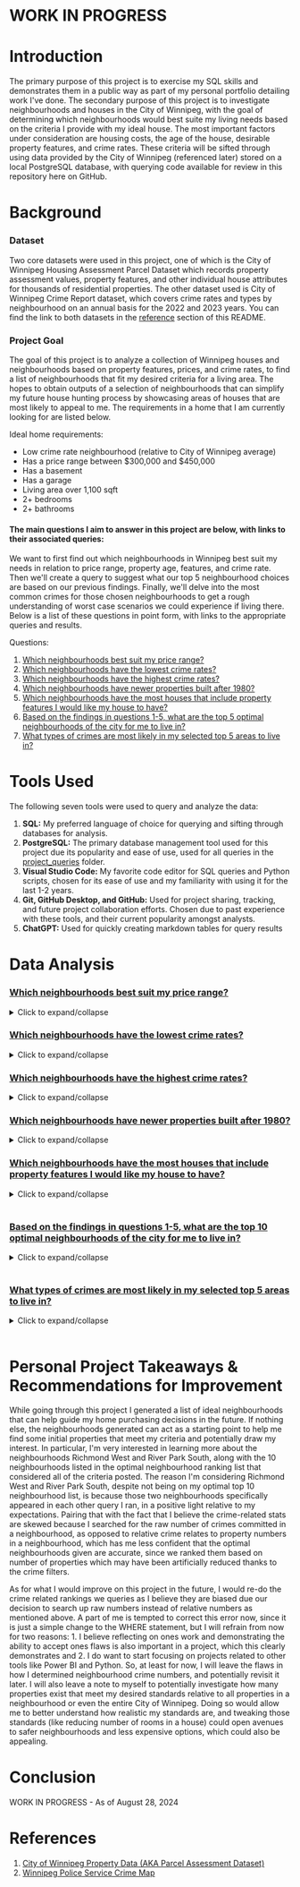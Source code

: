 # WORK IN PROGRESS


# Introduction

The primary purpose of this project is to exercise my SQL skills and demonstrates them in a public way as part of my personal portfolio detailing work I've done.  The secondary purpose of this project is to investigate neighbourhoods and houses in the City of Winnipeg, with the goal of determining which neighbourhoods would best suite my living needs based on the criteria I provide with my ideal house.  The most important factors under consideration are housing costs, the age of the house, desirable property features, and crime rates.  These criteria will be sifted through using data provided by the City of Winnipeg (referenced later) stored on a local PostgreSQL database, with querying code available for review in this repository here on GitHub.


# Background

### Dataset
Two core datasets were used in this project, one of which is the City of Winnipeg Housing Assessment Parcel Dataset which records property assessment values, property features, and other individual house attributes for thousands of residential properties. The other dataset used is City of Winnipeg Crime Report dataset, which covers crime rates and types by neighbourhood on an annual basis for the 2022 and 2023 years.  You can find the link to both datasets in the [reference](#references) section of this README.

### Project Goal
The goal of this project is to analyze a collection of Winnipeg houses and neighbourhoods based on property features, prices, and crime rates, to find a list of neighbourhoods that fit my desired criteria for a living area.  The hopes to obtain outputs of a selection of neighbourhoods that can simplify my future house hunting process by showcasing areas of houses that are most likely to appeal to me.  The requirements in a home that I am currently looking for are listed below.

Ideal home requirements:
- Low crime rate neighbourhood (relative to City of Winnipeg average)
- Has a price range between $300,000 and $450,000
- Has a basement
- Has a garage
- Living area over 1,100 sqft
- 2+ bedrooms
- 2+ bathrooms

#### The main questions I aim to answer in this project are below, with links to their associated queries:
We want to first find out which neighbourhoods in Winnipeg best suit my needs in relation to price range, property age, features, and crime rate.  Then we'll create a query to suggest what our top 5 neighbourhood choices are based on our previous findings.  Finally, we'll delve into the most common crimes for those chosen neighbourhoods to get a rough understanding of worst case scenarios we could experience if living there.  Below is a list of these questions in point form, with links to the appropriate queries and results.

Questions:
1. [Which neighbourhoods best suit my price range?](/project_queries/Analysis%20Queries/q1_price_range.sql)
2. [Which neighbourhoods have the lowest crime rates?](/project_queries/Analysis%20Queries/q2_least_crime.sql)
3. [Which neighbourhoods have the highest crime rates?](/project_queries/Analysis%20Queries/q3_most_crime.sql)
4. [Which neighbourhoods have newer properties built after 1980?](/project_queries/Analysis%20Queries/q4_newer_houses.sql)
5. [Which neighbourhoods have the most houses that include property features I would like my house to have?](/project_queries/Analysis%20Queries/q5_desired_features.sql)
6. [Based on the findings in questions 1-5, what are the top 5 optimal neighbourhoods of the city for me to live in?](/project_queries/Analysis%20Queries/q6_optimal_neighbourhoods.sql)
7. [What types of crimes are most likely in my selected top 5 areas to live in?](/project_queries/Analysis%20Queries/q7_crime_types_optimal_neighbourhoods.sql)

# Tools Used
The following seven tools were used to query and analyze the data:<br>

1. **SQL:** My preferred language of choice for querying and sifting through databases for analysis.
2. **PostgreSQL:** The primary database management tool used for this project due its popularity and ease of use, used for all queries in the  [project_queries](/project_queries/) folder.
3. **Visual Studio Code:** My favorite code editor for SQL queries and Python scripts, chosen for its ease of use and my familiarity with using it for the last 1-2 years.
4. **Git, GitHub Desktop, and GitHub:** Used for project sharing, tracking, and future project collaboration efforts.  Chosen due to past experience with these tools, and their current popularity amongst analysts.
5. **ChatGPT:** Used for quickly creating markdown tables for query results

# Data Analysis


### [Which neighbourhoods best suit my price range?](/project_queries/Analysis%20Queries/q1_price_range.sql)
<details>
<summary>Click to expand/collapse</summary>

### <span style="color:tan">Query Used:</span>
```sql
-- Top 10 neighbourhoods with the most properties that fit my ideal price range
SELECT 
    "Neighbourhood Area",
    COUNT("Neighbourhood Area") as num_houses
FROM property_cleaned
WHERE "Total Proposed Assessment Value" >= 300000
    AND "Total Proposed Assessment Value" <= 450000
GROUP BY
    "Neighbourhood Area"
ORDER BY
    num_houses DESC
LIMIT 10;
```

### <span style="color:tan">Query Output:</span>
| Neighbourhood Area | num_houses |
|--------------------|------------|
| WINDSOR PARK       | 3020       |
| TYNDALL PARK       | 2807       |
| THE MAPLES         | 2440       |
| ROSSMERE-A         | 2346       |
| RIVER PARK SOUTH   | 2223       |
| WESTWOOD           | 2071       |
| RIVER EAST         | 1903       |
| CRESTVIEW          | 1848       |
| FORT RICHMOND      | 1819       |
| GARDEN CITY        | 1761       |

### <span style="color:tan">Query Highlights:</span>
1. Top 3 neighbourhoods with the most properties that fit my price range are Windsor Park, Tyndall Park, and The Maples.
2. The top ranking neighbourhood for affordability has nearly double the number of properties than the 10th ranking neighbourhood
3. The 10th ranking neighbourhood still has a decent number of properties fitting my price range
4. While not immediately noticable to those unfamiliar with Winnipeg, quite a few of the top ranking houses are in areas known for higher crime rates
5. While not immediately noticable to those unfamiliar with Winnipeg, many of the top ranking neighbourhoods are in the north end of the city

### <span style="color:tan">Result Interpretation:</span>
The largest number of homes that fit my price range seem to be in the north end, with a couple of neighbourhoods (Windsor Park, Tyndall Park) that I know have higher than average city crime rates.  That said, there's still many properties in the other neighbourhoods, with well over 1000 in Garden City, ranked 10th, which is quite a nice area in my personal experience.  So even though the neighbourhoods with the largest numbers of properties in my price range are in high crime rate areas, when we start applying additional filters to address my other criteria we may be able to get new insights into neighbourhoods were interested in, along with different recommendations.

</details>

### [Which neighbourhoods have the lowest crime rates?](/project_queries/Analysis%20Queries/q2_least_crime.sql)
<details>
<summary>Click to expand/collapse</summary>

### <span style="color:tan">Query Used:</span>
```sql
-- Check top 10 neighbourhoods for least amount of crime that have at least 500 residential buildings in that neighbourhood
WITH crime_cte AS (
    SELECT "Neighbourhoods", SUM("Count") AS num_crimes
    FROM crime_report_cleaned
    GROUP BY "Neighbourhoods"
    ),

property_cte AS (
    SELECT "Neighbourhood Area", COUNT("Roll Number") AS num_houses
    FROM property_cleaned
    GROUP BY "Neighbourhood Area"
    )

SELECT
    "Neighbourhoods",
    num_crimes,
    num_houses
FROM crime_cte crm
LEFT JOIN property_cte prp
    ON crm."Neighbourhoods" = prp."Neighbourhood Area"
WHERE num_houses > 500
ORDER BY num_crimes ASC
LIMIT 10;
```

### <span style="color:tan">Query Output:</span>
| Neighbourhood             | num_crimes | num_houses |
|---------------------------|------------|------------|
| NIAKWA PLACE              | 32         | 754        |
| ERIC COY                  | 32         | 950        |
| RIDGEWOOD SOUTH           | 32         | 855        |
| RICHMOND LAKES            | 35         | 622        |
| ROSSER-OLD KILDONAN       | 39         | 788        |
| FRAIPONT                  | 41         | 1237       |
| BRIDGWATER LAKES          | 44         | 1194       |
| ST. VITAL PERIMETER SOUTH | 44         | 627        |
| PARC LA SALLE             | 48         | 806        |
| ROYALWOOD                 | 56         | 1725       |

### <span style="color:tan">Query Highlights</span>
1. None of the top 10 properties in our ideal price range have appeared in the lowest 10 crime rate neighbourhood list
2. All of the low crime rate neighbourhoods have a low number of total residential houses located within them
3. The neighbourhood in this low crime rate list with the most houses, Royalwood, still has lower property numbers than our 10th highest neighbourhood in our price range

### <span style="color:tan">Result Interpretation:</span>
Most of the residential property count in each neighbourhood is relatively low, to the point that each neighbourhood's total number of houses is less than the filtered number of houses in each property we found for our ideal price range.  This makes sense, as one would imagine that crime rates in an area are proportionate to the population within that same area.  This is actually why we included a filter criteria where we only obtained results for neighbourhoods that contained at least 500 residential units, which was an arbitrarily determined number for now.  

In future iterations, we may want to instead explore crime states based on the number of properties present within an area as opposed to total crime within a neighbourhood.  This would allow our results to include population levels and not be immediately skewed towards neighbourhoods with low housing levels, thereby producing less biased results.  This could be achieved quite easily with a division-based formula in the WHERE section of our SQL code, such as (num_crimes / num_houses), to get a ratio of the number of crimes that occur per number of properties in each neighbourhood.

</details>

### [Which neighbourhoods have the highest crime rates?](/project_queries/Analysis%20Queries/q3_most_crime.sql)
<details>
<summary>Click to expand/collapse</summary>

### <span style="color:tan">Query Used:</span>
```sql
-- Top 10 neighbourhoods with at least 500 residential buildings and the most amount of crime
WITH crime_cte AS (
    SELECT "Neighbourhoods", SUM("Count") AS num_crimes
    FROM crime_report_cleaned
    GROUP BY "Neighbourhoods"
    ),

property_cte AS (
    SELECT "Neighbourhood Area", COUNT("Roll Number") AS num_houses
    FROM property_cleaned
    GROUP BY "Neighbourhood Area"
    )

SELECT
    "Neighbourhoods",
    num_crimes,
    num_houses
FROM crime_cte crm
LEFT JOIN property_cte prp
    ON crm."Neighbourhoods" = prp."Neighbourhood Area"
WHERE num_houses > 500
ORDER BY num_crimes DESC
LIMIT 10;
```

### <span style="color:tan">Query Output:</span>
| Neighbourhood         | num_crimes | num_houses |
|-----------------------|------------|------------|
| WEST ALEXANDER        | 2242       | 800        |
| DANIEL MCINTYRE       | 1957       | 2293       |
| WILLIAM WHYTE         | 1849       | 1759       |
| SPENCE                | 1788       | 617        |
| ST. JOHN'S            | 1390       | 2370       |
| CHALMERS              | 1215       | 2883       |
| ST. MATTHEWS          | 1165       | 1518       |
| CENTRAL ST. BONIFACE  | 879        | 1154       |
| ROSSMERE-A            | 822        | 3366       |
| WESTON                | 784        | 1786       |

### <span style="color:tan">Query Highlights:</span>
1. The highest ranking numberhood for crime (West Alexander) has nearly 3 crimes committed per residential property.
2. Unlike the previous query regarding neighourhoods with the lowest crime rates, crime numbers aren't as strictly tied to population
3. Spence, despite having the lowest number of total residential properties in any neighbourhood we've seen in any query output so far, is ranked 4th for highest crime - also nearly triple the number of crimes per property.
4. Aside from Rossmere-A, none of the neighbourhoods in this highest crime ranking list appeared in our number of houses within $300,000 - $450,000 price range list

### <span style="color:tan">Result Interpretation:</span>
The results were a bit surprising here in that, given the previous query around low crime neighbourhoods, I expected crime to go up proportionally with the number of residential homes in a neighbourhood.  While this generally still seems true given most of these high crime neighbourhoods have over 1000 properties, whereas few had over 1000 properties in the low crime ranking list, there are some clear outliers.  West Alexander and Spence in particular have some of the lowest residential property counts in their neighbourhood, but are also extraodinarily high in crime.  While it's hard to determine at a glance exactly why that is right now, it is a good indicator that neither West Alexander nor Spence areas I am interested in living in given the conditions.  Additionally, not many neighbourhoods within my price range made it into the high crime list, giving me increased confidence that the areas that match my affordability may match my ideal house attributes.

I still think that a better approach to crime rates would be a focus on crime per property in a given neighbourhood, which should be done in a future iteration.

</details>

### [Which neighbourhoods have newer properties built after 1980?](/project_queries/Analysis%20Queries/q4_newer_houses.sql)
<details>
<summary>Click to expand/collapse</summary>

### <span style="color:tan">Query Used:</span>
```sql
-- Top 10 neighbourhoods with the highest count of houses built after 1980, along with the average year built of all houses in each neighbourhood
SELECT
    "Neighbourhood Area",
    COUNT(CASE WHEN "Year Built" >= 1980 THEN 1 END) AS num_newer_houses,
    ROUND(AVG("Year Built"),0) AS avg_year_built
FROM property_cleaned
GROUP BY "Neighbourhood Area"
ORDER BY num_newer_houses DESC
LIMIT 10;
```
### <span style="color:tan">Query Output:</span>
| Neighbourhood Area | num_newer_houses | avg_year_built |
|--------------------|-------------------|----------------|
| RIVER PARK SOUTH   | 3425              | 1991           |
| DAKOTA CROSSING    | 3309              | 1998           |
| SOUTH POINTE       | 2834              | 2016           |
| LINDEN WOODS       | 2755              | 1992           |
| WHYTE RIDGE        | 2361              | 1994           |
| ISLAND LAKES       | 2256              | 1995           |
| SAGE CREEK         | 2253              | 2015           |
| CANTERBURY PARK    | 2242              | 1996           |
| AMBER TRAILS       | 2118              | 2009           |
| RICHMOND WEST      | 2089              | 1993           |

### <span style="color:tan">Query Highlights:</span>
1. Although our filter criteria was for top 10 neighbourhoods with houses built in 1980 or after, all of the neighbourhoods listed have an average year built of 1990 or later
2. All of the neighbourhoods with newer properties built after 1980 have a lot of properties relative to our previous queries total property counts.
3. Two neighbourhoods appear in this list that also appeared in our ideal price range (River Park South and Richmond West)
4. While not readily apparent at this time, I'm personally familiar with some property prices in Linden Woods, White Ridge, Island Lakes, and Sage Creek - all of which are pricier houses.

### <span style="color:tan">Result Interpretations:</span>
Quite a lot of houses have been built after 1980, relative to the number of total houses we've seen in previous queries when investigating other criteria.  Quite of a few of these newer areas are associated with higher priced properties and neighbourhoods that I am personally familiar with, such as Linden Woods, Whyte Ridge, Island Lakes, and Sage Creek.  Thankfully #1 on this list is River Park South, and #10 is Richmond West - both of which are neighbourhoods that contain a large number of properties that fall within our price range, as seen by query #1 above.  Neither Richmond West nor River Park South were on either crime query, which can be positive as it falls in neither the top 10 or bottom 10 extremes for crime rates and implies a more moderate amount.  As a result Richamond West and River Park South, so far, look like the most appealing neighbourhoods for me to research when looking for houses at this time.  But we should verify this by exercising a query that tests for all of our desired property attributes.

</details>

### [Which neighbourhoods have the most houses that include property features I would like my house to have?](/project_queries/Analysis%20Queries/q5_desired_features.sql)
<details>
<summary>Click to expand/collapse</summary>

### <span style="color:tan">Query Used:</span>
```sql
-- Top 10 neighbourhoods with the most houses that fits all of my desired property attributes
SELECT
    "Neighbourhood Area",
    COUNT("Roll Number") as num_houses_all_features
FROM property_cleaned
WHERE
    "Basement" = 'YES'
    AND "Rooms" >= 4
    AND "Total Living Area" >= 800
    AND ("Attached Garage" = 'YES' OR "Detached Garage" = 'YES')
    AND "Year Built" >= 1980
    AND ("Total Assessed Value" >= 300000 AND "Total Assessed Value" <= 450000)
GROUP BY
    "Neighbourhood Area"
ORDER BY
    num_houses_all_features DESC
LIMIT 10;
```
### <span style="color:tan">Query Output:</span>
| Neighbourhood Area | num_houses_all_features |
|--------------------|-------------------------|
| RIVER PARK SOUTH   | 1715                    |
| DAKOTA CROSSING    | 1561                    |
| CANTERBURY PARK    | 1351                    |
| ISLAND LAKES       | 1207                    |
| RIVERBEND          | 1152                    |
| RICHMOND WEST      | 1152                    |
| PEGUIS             | 1066                    |
| MEADOWS            | 1025                    |
| WHYTE RIDGE        | 979                     |
| INKSTER GARDENS    | 950                     |

### <span style="color:tan">Query Highlights:</span>
1. There are quite a few thousand houses in Winnipeg that have my ideal house features
2. River Park South contains the most residential properties that fulfill our desired criteria in owning a house
3. Both River Park South and Richmond West were neighbourhoods that appear both here and positively in other queries.
4. Island Lakes, Whyte Ridge, Canterbury Park and Dakota Crossing were also in our list of neighbourhoods that contained the most newer homes.
5. I had previous believed Island Lakes and Whyte Ridge to be outside my price range from personal experience, but we filtered for price and they're in the top 10 neighbourhoods, so there should be some property options in my price range there

### <span style="color:tan">Result Interpretations:</span>
As expected, River Park South and Richmond West continue to appear positively in our queries and give strong implications that they'll be top ringer neighbourhoods I should check out on first when looking for a home.  The only thing that potentially bothers me is that we got information on neither of these neighbourhoods when looking into crime rates.  Even if crimes are moderate, I still worry if they're on the higher end or lower end of that moderate spectrum relative to other neighbourhood crime rates - which could affect my purchasing decisions.  I also thought quite highly of Island Lakes and Whyte Ridge, thinking they were outside my price originally, but we filtered for that and they do have quite a few residential houses that fit my ideal property.

Also worth mentioning is that we have about 1,000-2,000 properties per neighbourhood in our ranking list for this query, which seems nice; but we don't actually know the total properties in each neighbourhood for comparison.  We have also yet to look into how many properties are in Winnipeg as a whole to get a better gauge of what % of Winnipeg houses actually meet my criteria.  That said, I don't think it's overly important to investigate that right now since our main questions were which neighbourhoods best contain my desired feature list in a house.  Knowing what percentage of city or neighbourhood properties meet my criteria would only be useful in gauging how realistic my expecations for a property are and give some insight into how likely I am to find a house if I go by those criteria I selected.  That could be interesting, but that is not a focus right now in this project.

</details><br>

### [Based on the findings in questions 1-5, what are the top 10 optimal neighbourhoods of the city for me to live in?](/project_queries/Analysis%20Queries/q6_optimal_neighbourhoods.sql)
<details>
<summary>Click to expand/collapse</summary>

### <span style="color:tan">Query Used:</span>
```sql
-- Count number of houses that have all my desired property features for each neighbourhood
WITH property_cte AS (
    SELECT
        "Neighbourhood Area",
        COUNT("Roll Number") AS num_houses
    FROM property_cleaned
    WHERE
        "Basement" = 'YES'
        AND ("Attached Garage" = 'YES' OR "Detached Garage" = 'YES')
        AND "Total Living Area" >= 1100
        AND "Rooms" >= 4
        AND "Year Built" >= 1980
    GROUP BY "Neighbourhood Area"
    ORDER BY num_houses DESC
),
-- Count total and violent crime reports for each neighbourhood
total_crime_cte AS (
    SELECT
        "Neighbourhoods",
        SUM("Count") AS total_crime,
        SUM(CASE WHEN "Crime Category" = 'VIOLENT CRIME' THEN "Count" ELSE 0 END) AS total_violent
    FROM crime_report_cleaned
    GROUP BY "Neighbourhoods"
),
-- Get the 50th (total crime) and 30th (violent crime) percentile values used for filtering out neighbourhoods based on percentile of crime that occurs
percentile_crime_cte AS (
    SELECT 
        PERCENTILE_CONT(0.5) WITHIN GROUP (ORDER BY total_crime) fifty_percentile_total_crime,
        PERCENTILE_CONT(0.3) WITHIN GROUP (ORDER BY total_violent) AS thirty_percentile_violent_crime
    FROM total_crime_cte
)
-- Find our top 10 optimal neighbourhoods
SELECT
    "Neighbourhood Area",
    num_houses,
    total_crime,
    total_violent
FROM property_cte prp
LEFT JOIN total_crime_cte tcrm
    ON prp."Neighbourhood Area" = tcrm."Neighbourhoods"
WHERE total_crime < (SELECT fifty_percentile_total_crime FROM percentile_crime_cte)
    AND total_violent < (SELECT thirty_percentile_violent_crime FROM percentile_crime_cte)
ORDER BY num_houses DESC
LIMIT 10;
```
### <span style="color:tan">Query Output:</span>
| Neighbourhood Area                      | num_houses | total_crime | total_violent |
|----------------------------------------|------------|-------------|---------------|
| ROYALWOOD                              | 1413       | 56          | 6             |
| BRIDGWATER TRAILS                      | 1170       | 69          | 8             |
| BRIDGWATER LAKES                       | 1159       | 44          | 5             |
| FRAIPONT                               | 834        | 41          | 6             |
| RIDGEWOOD SOUTH                        | 654        | 32          | 1             |
| BETSWORTH                              | 455        | 78          | 8             |
| NORMAND PARK                           | 394        | 38          | 4             |
| ST. VITAL PERIMETER SOUTH              | 375        | 44          | 5             |
| SOUTHLAND PARK                         | 344        | 19          | 4             |
| LINDEN RIDGE                           | 314        | 29          | 0             |

### <span style="color:tan">Query Highlights:</span>
1. Neither River Park South nore Richmond West are in my top 10 optimal neighbourhood list
2. Quite a few of the neighbourhoods here are from our query to find neighbourhoods with lowest crime
2. Most of these neighbourhoods have less than 1,000 properties associated with them
3. Crime rates are extremely low for each neighbourhood

### <span style="color:tan">Result Interpretations:</span>
Given that River Park South and Richmond West were always popping up in previous queries to fit our desired attributes, it is a bit shocking we don't see them here.  But then again, the same issue we had in an earlier query to find neighbourhoods with lowest rates is also appearing since smaller neighbourhoods generally seems to have less crime.  Because of this bias, I will most likely be revisiting this and the crime-related queries to rank neighbourhoods based on the proportion of number of crimes per property, as opposed to per neighbourhood.  This will let us better gauge relative crime rates and give a better comparison between neighbourhoods crime rates depending on their size.

</details><br>

### [What types of crimes are most likely in my selected top 5 areas to live in?](/project_queries/Analysis%20Queries/q7_crime_types_optimal_neighbourhoods.sql)
<details>
<summary>Click to expand/collapse</summary>

### <span style="color:tan">Query Used:</span>
```sql
-- Common crime types in top 10 optimal neighbourhoods
SELECT "Offence", SUM("Count") AS crime_count
FROM crime_report_cleaned
WHERE "Neighbourhoods" IN ('ROYALWOOD', 'BRIDGWATER TRAILS', 'BRIDGWATER LAKES', 'FRAIPONT', 'RIDGEWOOD SOUTH', 'BETSWORTH', 'NORMAND PARK', 'ST. VITAL PERIMETER SOUTH', 'LINDEN RIDGE')
GROUP BY "Offence"
ORDER BY crime_count DESC
LIMIT 10;
```
### <span style="color:tan">Query Output:</span>
| Offence                                      | Crime Count |
|----------------------------------------------|-------------|
| BREAKING & ENTERING                          | 78          |
| MISCHIEF - PROPERTY DAMAGE                   | 71          |
| THEFT $5000 OR UNDER (FROM MV OR OTHER)      | 65          |
| FRAUD                                        | 65          |
| MOTOR VEHICLE THEFT                          | 37          |
| THEFT $5000 OR UNDER                         | 30          |
| ASSAULT-LEVEL 1                              | 18          |
| UTTERING THREATS                             | 7           |
| THEFT OVER $5000                             | 7           |
| BREACH OF RECOGNIZANCE                       | 5           |

### <span style="color:tan">Query Highlights:</span>
1. The top 2 crimes that occur in our 10 ideal neighbourhoods involve property-related offenses (breaking & entering, property damage)
2. There are two instances of "THEFT $5000 OR UNDER", with one related to "MV or other"
3. There is a relatively insignificant level of drug offenses or violent offenses in these neighbourhoods collectively

### <span style="color:tan">Result Interpretations:</span>
A quick Google search reveals that MV refers to Motor Vehicles, so theft related to "FROM MV OR OTHER" seems to relate to motor vehicles and other forms of theft.  Because the category of theft under $5,000 relating to MVs also includes the vague notion of other crimes, I'm unsure what the difference is.  Perhaps these are two like columns in this dataset that should be merged, but further investigation would be needed.  Aside from that, it seems the majority of crimes in these neighbourhoods relate to property thefts and motor vehicle thefts.  While these are annual crime rates across 10 neighbourhoods meaning these instances of crime are unlikely, I still believe this is a decent indicator that home protection services, such as an alarm system and garage (which we wanted anyway) would be prudent to further reduce risks of the offenses happening.

</details><br>

# Personal Project Takeaways & Recommendations for Improvement
While going through this project I generated a list of ideal neighbourhoods that can help guide my home purchasing decisions in the future.  If nothing else, the neighbourhoods generated can act as a starting point to help me find some initial properties that meet my criteria and potentially draw my interest.  In particular, I'm very interested in learning more about the neighbourhoods Richmond West and River Park South, along with the 10 neighbourhoods listed in the optimal neighbourhood ranking list that considered all of the criteria posted.  The reason I'm considering Richmond West and River Park South, despite not being on my optimal top 10 neighbourhood list, is because those two neighbourhoods specifically appeared in each other query I ran, in a positive light relative to my expectations.  Pairing that with the fact that I believe the crime-related stats are skewed because I searched for the raw number of crimes committed in a neighbourhood, as opposed to relative crime relates to property numbers in a neighbourhood, which has me less confident that the optimal neighbourhoods given are accurate, since we ranked them based on number of properties which may have been artificially reduced thanks to the crime filters.

As for what I would improve on this project in the future, I would re-do the crime related rankings we queries as I believe they are biased due our decision to search up raw numbers instead of relative numbers as mentioned above.  A part of me is tempted to correct this error now, since it is just a simple change to the WHERE statement, but I will refrain from now for two reasons: 1. I believe reflecting on ones work and demonstrating the ability to accept ones flaws is also important in a project, which this clearly demonstrates and 2. I do want to start focusing on projects related to other tools like Power BI and Python.  So, at least for now, I will leave the flaws in how I determined neighbourhood crime numbers, and potentially revisit it later.  I will also leave a note to myself to potentially investigate how many properties exist that meet my desired standards relative to all properties in a neighbourhood or even the entire City of Winnipeg.  Doing so would allow me to better understand how realistic my standards are, and tweaking those standards (like reducing number of rooms in a house) could open avenues to safer neighbourhoods and less expensive options, which could also be appealing.

# Conclusion
WORK IN PROGRESS - As of August 28, 2024

# References
1. [City of Winnipeg Property Data (AKA Parcel Assessment Dataset)](https://data.winnipeg.ca/Assessment-Taxation-Corporate/Assessment-Parcels/d4mq-wa44/data_preview)
2. [Winnipeg Police Service Crime Map](https://public.tableau.com/app/profile/winnipeg.police.service/viz/CrimeMaps_16527244424350/Disclaimer)
